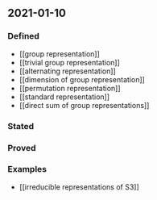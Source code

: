 ## 2021-01-10
### Defined
- [[group representation]]
- [[trivial group representation]]
- [[alternating representation]]
- [[dimension of group representation]]
- [[permutation representation]]
- [[standard representation]]
- [[direct sum of group representations]]
### Stated
### Proved
### Examples
- [[irreducible representations of S3]]